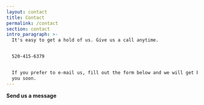 ```yaml
---
layout: contact
title: Contact
permalink: /contact
section: contact
intro_paragraph: >-
  It's easy to get a hold of us. Give us a call anytime.


  520-415-6379


  If you prefer to e-mail us, fill out the form below and we will get back to
  you soon.
---
```


**Send us a message**
